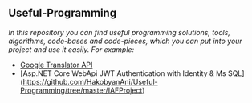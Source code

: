 ## Useful-Programming

<i>In this repository you can find useful programming solutions, tools, algorithms, code-bases and code-pieces, which you can put into your project and use it easily. For example:</i>


* [Google Translator API](https://github.com/HakobyanAni/Useful-Programming/tree/master/GoogleTranslator)
* [Asp.NET Core WebApi JWT Authentication with Identity & Ms SQL] (https://github.com/HakobyanAni/Useful-Programming/tree/master/IAFProject)
